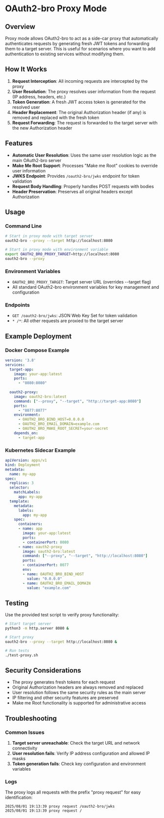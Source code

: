 # OAuth2-bro Proxy Mode

## Overview

Proxy mode allows OAuth2-bro to act as a side-car proxy that automatically authenticates requests by generating fresh JWT tokens and forwarding them to a target server. This is useful for scenarios where you want to add authentication to existing services without modifying them.

## How It Works

1. **Request Interception**: All incoming requests are intercepted by the proxy
2. **User Resolution**: The proxy resolves user information from the request (IP address, headers, etc.)
3. **Token Generation**: A fresh JWT access token is generated for the resolved user
4. **Header Replacement**: The original Authorization header (if any) is removed and replaced with the fresh token
5. **Request Forwarding**: The request is forwarded to the target server with the new Authorization header

## Features

- **Automatic User Resolution**: Uses the same user resolution logic as the main OAuth2-bro server
- **Make Me Root Support**: Processes "Make me Root" cookies to override user information
- **JWKS Endpoint**: Provides `/oauth2-bro/jwks` endpoint for token validation
- **Request Body Handling**: Properly handles POST requests with bodies
- **Header Preservation**: Preserves all original headers except Authorization

## Usage

### Command Line

```bash
# Start in proxy mode with target server
oauth2-bro --proxy --target http://localhost:8080

# Start in proxy mode with environment variable
export OAUTH2_BRO_PROXY_TARGET=http://localhost:8080
oauth2-bro --proxy
```

### Environment Variables

- `OAUTH2_BRO_PROXY_TARGET`: Target server URL (overrides --target flag)
- All standard OAuth2-bro environment variables for key management and configuration

### Endpoints

- `GET /oauth2-bro/jwks`: JSON Web Key Set for token validation
- `* /*`: All other requests are proxied to the target server

## Example Deployment

### Docker Compose Example

```yaml
version: '3.8'
services:
  target-app:
    image: your-app:latest
    ports:
      - "8080:8080"
  
  oauth2-proxy:
    image: oauth2-bro:latest
    command: ["--proxy", "--target", "http://target-app:8080"]
    ports:
      - "8077:8077"
    environment:
      - OAUTH2_BRO_BIND_HOST=0.0.0.0
      - OAUTH2_BRO_EMAIL_DOMAIN=example.com
      - OAUTH2_BRO_MAKE_ROOT_SECRET=your-secret
    depends_on:
      - target-app
```

### Kubernetes Sidecar Example

```yaml
apiVersion: apps/v1
kind: Deployment
metadata:
  name: my-app
spec:
  replicas: 3
  selector:
    matchLabels:
      app: my-app
  template:
    metadata:
      labels:
        app: my-app
    spec:
      containers:
      - name: app
        image: your-app:latest
        ports:
        - containerPort: 8080
      - name: oauth2-proxy
        image: oauth2-bro:latest
        command: ["--proxy", "--target", "http://localhost:8080"]
        ports:
        - containerPort: 8077
        env:
        - name: OAUTH2_BRO_BIND_HOST
          value: "0.0.0.0"
        - name: OAUTH2_BRO_EMAIL_DOMAIN
          value: "example.com"
```

## Testing

Use the provided test script to verify proxy functionality:

```bash
# Start target server
python3 -m http.server 8080 &

# Start proxy
oauth2-bro --proxy --target http://localhost:8080 &

# Run tests
./test-proxy.sh
```

## Security Considerations

- The proxy generates fresh tokens for each request
- Original Authorization headers are always removed and replaced
- User resolution follows the same security rules as the main server
- IP filtering and other security features are preserved
- Make me Root functionality is supported for administrative access

## Troubleshooting

### Common Issues

1. **Target server unreachable**: Check the target URL and network connectivity
2. **User resolution fails**: Verify IP address configuration and allowed IP masks
3. **Token generation fails**: Check key configuration and environment variables

### Logs

The proxy logs all requests with the prefix "proxy request" for easy identification:

```
2025/08/01 19:13:39 proxy request /oauth2-bro/jwks
2025/08/01 19:13:39 proxy request /
``` 